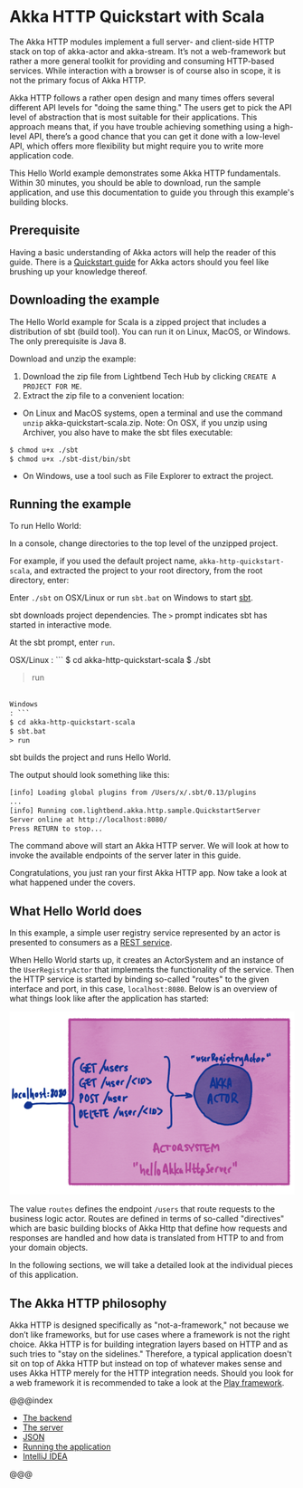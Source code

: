 Akka HTTP Quickstart with Scala
===============================

The Akka HTTP modules implement a full server- and client-side HTTP stack on top of akka-actor and akka-stream.  It’s not a web-framework but rather a more general toolkit for providing and consuming HTTP-based services.  While interaction with a browser is of course also in scope, it is not the primary focus of Akka HTTP.

Akka HTTP follows a rather open design and many times offers several different API levels for "doing the same thing."  The users get to pick the API level of abstraction that is most suitable for their applications.  This approach means that, if you have trouble achieving something using a high-level API, there’s a good chance that you can get it done with a low-level API, which offers more flexibility but might require you to write more application code.

This Hello World example demonstrates some Akka HTTP fundamentals. Within 30 minutes, you should be able to download, run the sample application, and use this documentation to guide you through this example's building blocks.

## Prerequisite

Having a basic understanding of Akka actors will help the reader of this guide. There is a [Quickstart guide](https://developer.lightbend.com/guides/akka-quickstart-scala/) for Akka actors should you feel like brushing up your knowledge thereof.

## Downloading the example

The Hello World example for Scala is a zipped project that includes a distribution of sbt (build tool). You can run it on Linux, MacOS, or Windows. The only prerequisite is Java 8.

Download and unzip the example:

1. Download the zip file from Lightbend Tech Hub by clicking `CREATE A PROJECT FOR ME`.
2. Extract the zip file to a convenient location:

* On Linux and MacOS systems, open a terminal and use the command `unzip` akka-quickstart-scala.zip. Note: On OSX, if you unzip using Archiver, you also have to make the sbt files executable:

```
$ chmod u+x ./sbt
$ chmod u+x ./sbt-dist/bin/sbt
```

* On Windows, use a tool such as File Explorer to extract the project.

## Running the example

To run Hello World:

In a console, change directories to the top level of the unzipped project.

For example, if you used the default project name, `akka-http-quickstart-scala`, and extracted the project to your root directory, from the root directory, enter:

Enter `./sbt` on OSX/Linux or run `sbt.bat` on Windows to start [sbt](http://www.scala-sbt.org).

sbt downloads project dependencies. The `>` prompt indicates sbt has started in interactive mode.

At the sbt prompt, enter `run`.

OSX/Linux
: ```
$ cd akka-http-quickstart-scala
$ ./sbt
> run
```

Windows
: ```
$ cd akka-http-quickstart-scala
$ sbt.bat
> run
```

sbt builds the project and runs Hello World.

The output should look something like this:

```
[info] Loading global plugins from /Users/x/.sbt/0.13/plugins
...
[info] Running com.lightbend.akka.http.sample.QuickstartServer
Server online at http://localhost:8080/
Press RETURN to stop...
```

The command above will start an Akka HTTP server. We will look at how to invoke the available endpoints of the server later in this guide.

Congratulations, you just ran your first Akka HTTP app. Now take a look at what happened under the covers.

## What Hello World does

In this example, a simple user registry service represented by an actor is presented to consumers as a [REST service](https://en.wikipedia.org/wiki/Representational_state_transfer).

When Hello World starts up, it creates an ActorSystem and an instance of the `UserRegistryActor` that implements the functionality of the service. Then the HTTP service is started by binding so-called "routes" to the given interface and port, in this case, `localhost:8080`. Below is an overview of what things look like after the application has started:

![Architecture](images/hello-akka-http.png)

The value `routes` defines the endpoint `/users` that route requests to the business logic actor. Routes are defined in terms of so-called "directives" which are basic building blocks of Akka Http that define how requests and responses are handled and how data is translated from HTTP to and from your domain objects.

In the following sections, we will take a detailed look at the individual pieces of this application.

## The Akka HTTP philosophy

Akka HTTP is designed specifically as "not-a-framework," not because we don’t like frameworks, but for use cases where a framework is not the right choice.  Akka HTTP is for building integration layers based on HTTP and as such tries to "stay on the sidelines."  Therefore, a typical application doesn't sit on top of Akka HTTP but instead on top of whatever makes sense and uses Akka HTTP merely for the HTTP integration needs. Should you look for a web framework it is recommended to take a look at the [Play framework](https://www.playframework.com/).

@@@index

* [The backend](backend.md)
* [The server](server-class.md)
* [JSON](json.md)
* [Running the application](running-the-application.md)
* [IntelliJ IDEA](intellij-idea.md)

@@@
